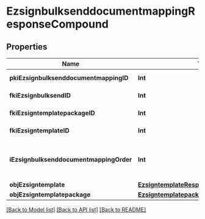# EzsignbulksenddocumentmappingResponseCompound

## Properties
Name | Type | Description | Notes
------------ | ------------- | ------------- | -------------
**pkiEzsignbulksenddocumentmappingID** | **Int** | The unique ID of the Ezsignbulksenddocumentmapping. | 
**fkiEzsignbulksendID** | **Int** | The unique ID of the Ezsignbulksend | 
**fkiEzsigntemplatepackageID** | **Int** | The unique ID of the Ezsigntemplatepackage | [optional] 
**fkiEzsigntemplateID** | **Int** | The unique ID of the Ezsigntemplate | [optional] 
**iEzsignbulksenddocumentmappingOrder** | **Int** | The order in which the Ezsigntemplate or Ezsigntemplatepackage will be presented to the signatory in the Ezsignfolder. | 
**objEzsigntemplate** | [**EzsigntemplateResponseCompound**](EzsigntemplateResponseCompound.md) |  | [optional] 
**objEzsigntemplatepackage** | [**EzsigntemplatepackageResponseCompound**](EzsigntemplatepackageResponseCompound.md) |  | [optional] 

[[Back to Model list]](../README.md#documentation-for-models) [[Back to API list]](../README.md#documentation-for-api-endpoints) [[Back to README]](../README.md)


